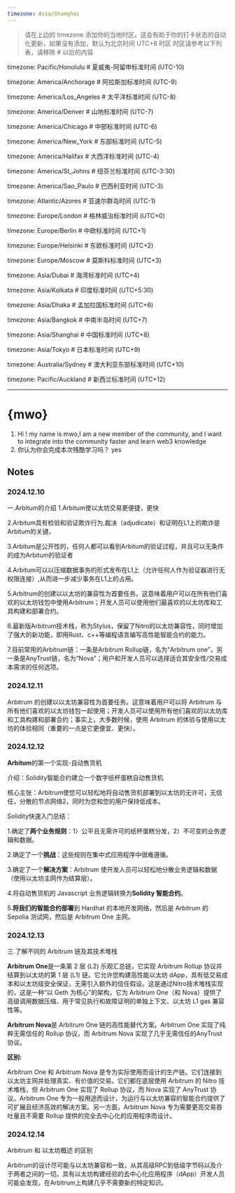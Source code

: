 ```yaml
---
timezone: Asia/Shanghai
---
```


> 请在上边的 timezone 添加你的当地时区，这会有助于你的打卡状态的自动化更新，如果没有添加，默认为北京时间 UTC+8 时区
> 时区请参考以下列表，请移除 # 以后的内容

timezone: Pacific/Honolulu # 夏威夷-阿留申标准时间 (UTC-10)

timezone: America/Anchorage # 阿拉斯加标准时间 (UTC-9)

timezone: America/Los_Angeles # 太平洋标准时间 (UTC-8)

timezone: America/Denver # 山地标准时间 (UTC-7)

timezone: America/Chicago # 中部标准时间 (UTC-6)

timezone: America/New_York # 东部标准时间 (UTC-5)

timezone: America/Halifax # 大西洋标准时间 (UTC-4)

timezone: America/St_Johns # 纽芬兰标准时间 (UTC-3:30)

timezone: America/Sao_Paulo # 巴西利亚时间 (UTC-3)

timezone: Atlantic/Azores # 亚速尔群岛时间 (UTC-1)

timezone: Europe/London # 格林威治标准时间 (UTC+0)

timezone: Europe/Berlin # 中欧标准时间 (UTC+1)

timezone: Europe/Helsinki # 东欧标准时间 (UTC+2)

timezone: Europe/Moscow # 莫斯科标准时间 (UTC+3)

timezone: Asia/Dubai # 海湾标准时间 (UTC+4)

timezone: Asia/Kolkata # 印度标准时间 (UTC+5:30)

timezone: Asia/Dhaka # 孟加拉国标准时间 (UTC+6)

timezone: Asia/Bangkok # 中南半岛时间 (UTC+7)

timezone: Asia/Shanghai # 中国标准时间 (UTC+8)

timezone: Asia/Tokyo # 日本标准时间 (UTC+9)

timezone: Australia/Sydney # 澳大利亚东部标准时间 (UTC+10)

timezone: Pacific/Auckland # 新西兰标准时间 (UTC+12)

---

# {mwo}

1. Hi ! my name is mwo,I am a new member of the community, and I want to integrate into the community faster and learn web3 knowledge
3. 你认为你会完成本次残酷学习吗？
   yes

## Notes

<!-- Content_START -->

### 2024.12.10

一.Arbitum的介绍 
1.Arbitum使以太坊交易更便捷，更快

2.Arbitum具有检验和验证欺诈行为,裁决（adjudicate）和证明在L1上的欺诈是Arbitum的关键，

3.Arbitum是公开性的，任何人都可以看到Arbitum的验证过程，并且可以无条件的成为Arbitum的验证者

4.Arbitum可以以压缩数据事务的形式发布在L1上（允许任何人作为验证器进行无权限连接）,从而进一步减少事务在L1上的占用。

5.Arbitrum的创建以以太坊的兼容性为首要任务。这意味着用户可以在所有他们喜欢的以太坊钱包中使用Arbitrum；开发人员可以使用他们最喜欢的以太坊库和工具构建和部署合约。

6.最新版Arbitrum技术栈，称为Stylus，保留了Nitro的以太坊兼容性，同时增加了强大的新功能，即用Rust、c++等编程语言编写高性能智能合约的能力。

7.目前常用的Arbitrum链：一条是Arbitrum Rollup链，名为“Arbitrum one”，另一条是AnyTrust链，名为“Nova”；用户和开发人员可以选择适合其安全性/交易成本需求的任何选项。

### 2024.12.11
Arbitrum 的创建以以太坊兼容性为首要任务。这意味着用户可以将 Arbitrum 与所有他们喜欢的以太坊钱包一起使用；开发人员可以使用所有他们喜欢的以太坊库和工具构建和部署合约；事实上，大多数时候，使用 Arbitrum 的体验与使用以太坊的体验相同（重要的一点是它更便宜、更快）。
### 2024.12.12
**Arbitum**的第一个实现-自动售货机

介绍：Solidity智能合约建立一个数字纸杯蛋糕自动售货机

核心主张：Arbitrum使您可以轻松地将自动售货机部署到以太坊的无许可，无信任，分散的节点网络2，同时为您和您的用户保持低成本。

Solidity快速入门总结：

1.确定了**两个业务规则**：1）公平且无需许可的纸杯蛋糕分发，2）不可变的业务逻辑和数据。

2.确定了一个**挑战**：这些规则在集中式应用程序中很难遵循。

3.确定了一个**解决方案**：Arbitrum 使开发人员可以轻松地分散业务逻辑和数据（使用以太坊主网作为结算层）。

4.将自动售货机的 Javascript 业务逻辑转换为**Solidity 智能合约**。

5.**将我们的智能合约部署**到 Hardhat 的本地开发网络，然后是 Arbitrum 的 Sepolia 测试网，然后是 Arbitrum One 主网。
### 2024.12.13
三.了解不同的 Arbitrum 链及其技术堆栈

**Arbitrum One**是一条第 2 层 (L2) 乐观汇总链，它实现 Arbitrum Rollup 协议并结算到以太坊的第 1 层 (L1) 链。它允许您构建高性能以太坊 dApp，具有低交易成本和以太坊级安全保证，无需引入额外的信任假设。这是通过Nitro技术堆栈实现的，这是一种“以 Geth 为核心”的架构，它为 Arbitrum One（和 Nova）提供了高级调用数据压缩、用于常见执行和故障证明的单独上下文、以太坊 L1 gas 兼容性等。

**Arbitrum Nova**是 Arbitrum One 链的高性能替代方案。Arbitrum One 实现了纯粹无需信任的 Rollup 协议，而 Arbitrum Nova 实现了几乎无需信任的AnyTrust协议。

**区别:**

Arbitrum One 和 Arbitrum Nova 是专为实际使用而设计的生产链。它们连接到以太坊主网并处理真实、有价值的交易。它们都在底层使用 Arbitrum 的 Nitro 技术堆栈，但 Arbitrum One 实现了 Rollup 协议，而 Nova 实现了 AnyTrust 协议。Arbitrum One 专为一般用途而设计，为运行与以太坊兼容的智能合约提供了可扩展且经济高效的解决方案。另一方面，Arbitrum Nova 专为需要更高交易吞吐量且不需要 Rollup 提供的完全去中心化的应用程序而设计。



### 2024.12.14
Arbitrum 和 以太坊概述 的区别

Arbitrum的设计尽可能与以太坊兼容和一致，从其高级RPC到低级字节码以及介于两者之间的一切。具有以太坊构建经验的去中心化应用程序（dApp）开发人员可能会发现，在Arbitrum上构建几乎不需要新的特定知识。<!-- Content_END -->
